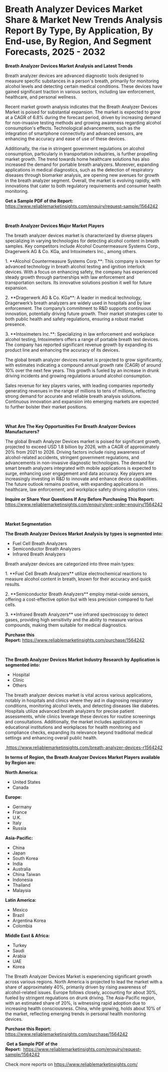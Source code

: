 <p><h1>Breath Analyzer Devices Market Share & Market New Trends Analysis Report By Type, By Application, By End-use, By Region, And Segment Forecasts, 2025 - 2032</h1></p><p><strong>Breath Analyzer Devices Market Analysis and Latest Trends</strong></p>
<p><p>Breath analyzer devices are advanced diagnostic tools designed to measure specific substances in a person's breath, primarily for monitoring alcohol levels and detecting certain medical conditions. These devices have gained significant traction in various sectors, including law enforcement, healthcare, and personal wellness.</p><p>Recent market growth analysis indicates that the Breath Analyzer Devices Market is poised for substantial expansion. The market is expected to grow at a CAGR of 6.8% during the forecast period, driven by increasing demand for non-invasive testing methods and growing awareness regarding alcohol consumption's effects. Technological advancements, such as the integration of smartphone connectivity and advanced sensors, are enhancing the accuracy and ease of use of these devices.</p><p>Additionally, the rise in stringent government regulations on alcohol consumption, particularly in transportation industries, is further propelling market growth. The trend towards home healthcare solutions has also increased the demand for portable breath analyzers. Moreover, expanding applications in medical diagnostics, such as the detection of respiratory diseases through biomarker analysis, are opening new avenues for growth in the breath analyzer segment. Overall, the market is evolving rapidly, with innovations that cater to both regulatory requirements and consumer health monitoring.</p></p>
<p><strong>Get a Sample PDF of the Report:&nbsp;</strong> <a href="https://www.reliablemarketinsights.com/enquiry/request-sample/1564242?utm_campaign=3263&utm_medium=2&utm_source=Github&utm_content=ia&utm_term=04032025&utm_id=breath-analyzer-devices">https://www.reliablemarketinsights.com/enquiry/request-sample/1564242</a></p>
<p>&nbsp;</p>
<p><strong>Breath Analyzer Devices Major Market Players</strong></p>
<p><p>The breath analyzer devices market is characterized by diverse players specializing in varying technologies for detecting alcohol content in breath samples. Key competitors include Alcohol Countermeasure Systems Corp., Dragerwerk AG & Co. KGa, and Intoximeters Inc., among others.</p><p>1. **Alcohol Countermeasure Systems Corp.**: This company is known for advanced technology in breath alcohol testing and ignition interlock devices. With a focus on enhancing safety, the company has experienced steady growth through partnerships with law enforcement and transportation sectors. Its innovative solutions position it well for future expansion.</p><p>2. **Dragerwerk AG & Co. KGa**: A leader in medical technology, Dragerwerk’s breath analyzers are widely used in hospitals and by law enforcement. The company’s commitment to R&D supports continuous innovation, potentially driving future growth. Their market strategies cater to both public health and safety regulations, ensuring a robust market presence.</p><p>3. **Intoximeters Inc.**: Specializing in law enforcement and workplace alcohol testing, Intoximeters offers a range of portable breath test devices. The company has reported significant revenue growth by expanding its product line and enhancing the accuracy of its devices.</p><p>The global breath analyzer devices market is projected to grow significantly, with estimates indicating a compound annual growth rate (CAGR) of around 10% over the next few years. This growth is fueled by an increase in drunk driving incidents and growing regulations around alcohol consumption.</p><p>Sales revenue for key players varies, with leading companies reportedly generating revenues in the range of millions to tens of millions, reflecting strong demand for accurate and reliable breath analysis solutions. Continuous innovation and expansion into emerging markets are expected to further bolster their market positions.</p></p>
<p>&nbsp;</p>
<p><strong>What Are The Key Opportunities For Breath Analyzer Devices Manufacturers?</strong></p>
<p><p>The global Breath Analyzer Devices market is poised for significant growth, projected to exceed USD 1.8 billion by 2026, with a CAGR of approximately 20% from 2021 to 2026. Driving factors include rising awareness of alcohol-related accidents, stringent government regulations, and advancements in non-invasive diagnostic technologies. The demand for smart breath analyzers integrated with mobile applications is expected to surge, enhancing user engagement and data accuracy. Key players are increasingly investing in R&D to innovate and enhance device capabilities. The future outlook remains positive, with expanding applications in healthcare, law enforcement, and workplace safety driving adoption rates.</p></p>
<p><strong>Inquire or Share Your Questions If Any Before Purchasing This Report:</strong> <a href="https://www.reliablemarketinsights.com/enquiry/pre-order-enquiry/1564242?utm_campaign=3263&utm_medium=2&utm_source=Github&utm_content=ia&utm_term=04032025&utm_id=breath-analyzer-devices">https://www.reliablemarketinsights.com/enquiry/pre-order-enquiry/1564242</a></p>
<p>&nbsp;</p>
<p><strong>Market Segmentation</strong></p>
<p><strong>The Breath Analyzer Devices Market Analysis by types is segmented into:</strong></p>
<p><ul><li>Fuel Cell Breath Analyzers</li><li>Semiconductor Breath Analyzers</li><li>Infrared Breath Analyzers</li></ul></p>
<p><p>Breath analyzer devices are categorized into three main types: </p><p>1. **Fuel Cell Breath Analyzers** utilize electrochemical reactions to measure alcohol content in breath, known for their accuracy and quick results. </p><p>2. **Semiconductor Breath Analyzers** employ metal-oxide sensors, offering a cost-effective option but with less precision compared to fuel cells. </p><p>3. **Infrared Breath Analyzers** use infrared spectroscopy to detect gases, providing high sensitivity and the ability to measure various compounds, making them suitable for medical diagnostics.</p></p>
<p><strong>Purchase this Report:&nbsp;</strong><a href="https://www.reliablemarketinsights.com/purchase/1564242?utm_campaign=3263&utm_medium=2&utm_source=Github&utm_content=ia&utm_term=04032025&utm_id=breath-analyzer-devices">https://www.reliablemarketinsights.com/purchase/1564242</a></p>
<p>&nbsp;</p>
<p><strong>The Breath Analyzer Devices Market Industry Research by Application is segmented into:</strong></p>
<p><ul><li>Hospital</li><li>Clinic</li><li>Others</li></ul></p>
<p><p>The breath analyzer devices market is vital across various applications, notably in hospitals and clinics where they aid in diagnosing respiratory conditions, monitoring alcohol levels, and detecting diseases like diabetes. Hospitals utilize advanced breath analyzers for precise patient assessments, while clinics leverage these devices for routine screenings and consultations. Additionally, the market includes applications in educational institutions and workplaces for health monitoring and compliance checks, expanding its relevance beyond traditional medical settings and enhancing overall public health.</p></p>
<p><a href="https://www.reliablemarketinsights.com/breath-analyzer-devices-r1564242?utm_campaign=3263&utm_medium=2&utm_source=Github&utm_content=ia&utm_term=04032025&utm_id=breath-analyzer-devices">&nbsp;https://www.reliablemarketinsights.com/breath-analyzer-devices-r1564242</a></p>
<p><strong>In terms of Region, the Breath Analyzer Devices Market Players available by Region are:</strong></p>
<p>
    <p> <strong> North America: </strong>
        <ul>
            <li>United States</li>
            <li>Canada</li>
        </ul>
        </p> 
    <p> <strong> Europe: </strong>
        <ul>
            <li>Germany</li>
            <li>France</li>
            <li>U.K.</li>
            <li>Italy</li>
            <li>Russia</li>
        </ul>
        </p> 
    <p> <strong> Asia-Pacific: </strong>
        <ul>
            <li>China</li>
            <li>Japan</li>
            <li>South Korea</li>
            <li>India</li>
            <li>Australia</li>
            <li>China Taiwan</li>
            <li>Indonesia</li>
            <li>Thailand</li>
            <li>Malaysia</li>
        </ul>
        </p> 
    <p> <strong> Latin America: </strong>
        <ul>
            <li>Mexico</li>
            <li>Brazil</li>
            <li>Argentina Korea</li>
            <li>Colombia</li>
        </ul>
        </p> 
    <p> <strong> Middle East & Africa: </strong>
        <ul>
            <li>Turkey</li>
            <li>Saudi</li>
            <li>Arabia</li>
            <li>UAE</li>
            <li>Korea</li>
        </ul>
    </p>
    </p>
<p><p>The Breath Analyzer Devices Market is experiencing significant growth across various regions. North America is projected to lead the market with a share of approximately 40%, primarily driven by rising awareness of alcohol-related issues. Europe follows closely, accounting for about 30%, fueled by stringent regulations on drunk driving. The Asia-Pacific region, with an estimated share of 20%, is witnessing rapid adoption due to increasing health consciousness. China, while growing, holds about 10% of the market, reflecting emerging trends in personal health monitoring devices.</p></p>
<p><strong>Purchase this Report: </strong><a href="https://www.reliablemarketinsights.com/purchase/1564242?utm_campaign=3263&utm_medium=2&utm_source=Github&utm_content=ia&utm_term=04032025&utm_id=breath-analyzer-devices">https://www.reliablemarketinsights.com/purchase/1564242</a></p>
<p>&nbsp;<strong>Get a Sample PDF of the Report:&nbsp;&nbsp;</strong><a href="https://www.reliablemarketinsights.com/enquiry/request-sample/1564242?utm_campaign=3263&utm_medium=2&utm_source=Github&utm_content=ia&utm_term=04032025&utm_id=breath-analyzer-devices">https://www.reliablemarketinsights.com/enquiry/request-sample/1564242</a></p>
<p><strong></strong></p>
<p>Check more reports on <a href="https://www.reliablemarketinsights.com/?utm_campaign=3263&utm_medium=2&utm_source=Github&utm_content=ia&utm_term=04032025&utm_id=breath-analyzer-devices">https://www.reliablemarketinsights.com/</a></p>